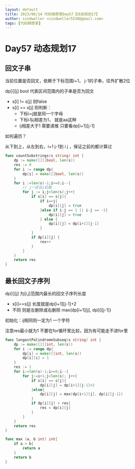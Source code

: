 ```yaml
---
layout: default
title: 2023/06/14 代码随想录Day57【动态规划17】
author: sindweller <sindweller5530@gmail.com>
tags: [代码随想录]
---
```


# Day57 动态规划17

## 回文子串

当前位置是否回文，依赖于下标范围i+1， j-1的子串，往外扩散2位

dp[i][j] bool 代表区间范围内的子串是否为回文

- s[i] != s[j] 则false
- s[i] == s[j] 则判断：
  - 下标i=j就是同一个字母
  - 下标i与j相差为1， 就是aa这种
  - ij相差大于1 需要递推 只要看dp[i+1][j-1]

如何遍历？

从下到上，从左到右，i+1 j-1到 i j ，保证之前的都计算过

```go
func countSubstrings(s string) int {
    dp := make([][]bool, len(s))
    res := 0
    for i := range dp{
        dp[i] = make([]bool, len(s))
    }
    for i :=len(s)-1;i>=0;i--{
        // j一定在i后面
        for j := i;j<len(s);j++{
            if s[i] == s[j]{
                if i==j{
                    dp[i][j] = true
                }else if i-j == 1 || i-j == -1{
                    dp[i][j] = true
                } else {
                    dp[i][j] = dp[i+1][j-1]
                }
            }
            if dp[i][j] {
                res++
            }
        }
    }
    return res
}
```

## 最长回文子序列

dp[i][j] 为[i,j]范围内最长的回文子序列长度

- s[i]==s[j] 长度就是dp[i+1][j-1]+2
- 不同 则是左删除或右删除 max(dp[i+1][j], dp[i][j-1])

初始化：ij相同则一定为1 一个字符

注意res最小就为1 不要在for循环里比较，因为有可能走不进for里

```go
func longestPalindromeSubseq(s string) int {
    dp := make([][]int, len(s))
    for i := range dp{
        dp[i] = make([]int, len(s))
        dp[i][i] = 1
    }
    res := 1
    for i:=len(s)-1;i>=0;i--{
        for j:=i+1;j<len(s); j++{
            if s[i] == s[j]{
                dp[i][j] = dp[i+1][j-1]+2
            }else{
                dp[i][j] = max(dp[i+1][j], dp[i][j-1])
            }
            if dp[i][j] > res{
                res = dp[i][j]
            }
        }
    }
    return res
}

func max (a, b int) int{
    if a > b{
        return a
    }
    return b
}
```
